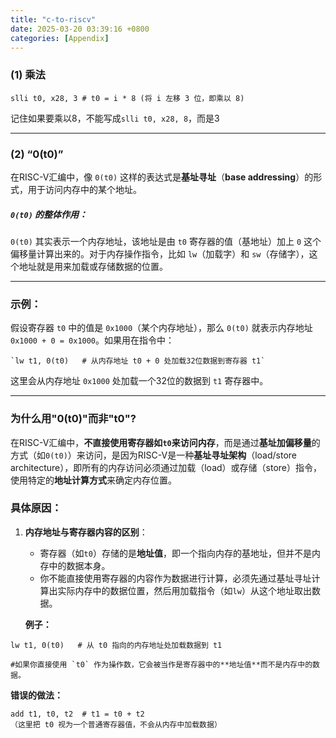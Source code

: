 ```yaml
---
title: "c-to-riscv"
date: 2025-03-20 03:39:16 +0800
categories: [Appendix]
---
```


### (1) 乘法

```RISC-V
slli t0, x28, 3 # t0 = i * 8 (将 i 左移 3 位，即乘以 8)
```
记住如果要乘以8，不能写成`slli t0, x28, 8`，而是3

---

### (2) “0(t0)”

在RISC-V汇编中，像 `0(t0)` 这样的表达式是**基址寻址**（**base addressing**）的形式，用于访问内存中的某个地址。
##### `0(t0)` 的整体作用：

`0(t0)` 其实表示一个内存地址，该地址是由 `t0` 寄存器的值（基地址）加上 `0` 这个偏移量计算出来的。对于内存操作指令，比如 `lw`（加载字）和 `sw`（存储字），这个地址就是用来加载或存储数据的位置。

---
### 示例：

假设寄存器 `t0` 中的值是 `0x1000`（某个内存地址），那么 `0(t0)` 就表示内存地址 `0x1000 + 0 = 0x1000`。如果用在指令中：

```RISC-V
`lw t1, 0(t0)   # 从内存地址 t0 + 0 处加载32位数据到寄存器 t1`
```

这里会从内存地址 `0x1000` 处加载一个32位的数据到 `t1` 寄存器中。

---
### 为什么用"0(t0)"而非"t0"?

在RISC-V汇编中，**不直接使用寄存器如`t0`来访问内存**，而是通过**基址加偏移量**的方式（如`0(t0)`）来访问，是因为RISC-V是一种**基址寻址架构**（load/store architecture），即所有的内存访问必须通过加载（load）或存储（store）指令，使用特定的**地址计算方式**来确定内存位置。

### 具体原因：

1. **内存地址与寄存器内容的区别**：
    
    - 寄存器（如`t0`）存储的是**地址值**，即一个指向内存的基地址，但并不是内存中的数据本身。
    - 你不能直接使用寄存器的内容作为数据进行计算，必须先通过基址寻址计算出实际内存中的数据位置，然后用加载指令（如`lw`）从这个地址取出数据。
    
    **例子：**
```RISC-V
lw t1, 0(t0)   # 从 t0 指向的内存地址处加载数据到 t1

#如果你直接使用 `t0` 作为操作数，它会被当作是寄存器中的**地址值**而不是内存中的数据。
```
    
**错误的做法：**
    
```RISC-V
add t1, t0, t2  # t1 = t0 + t2
（这里把 t0 视为一个普通寄存器值，不会从内存中加载数据）
```